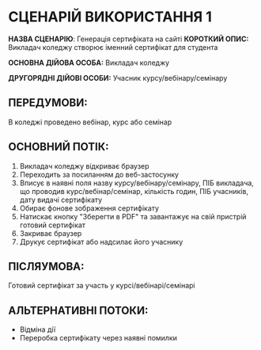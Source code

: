 # СЦЕНАРІЙ ВИКОРИСТАННЯ 1

**НАЗВА СЦЕНАРІЮ**:	Генерація сертифіката на сайті
**КОРОТКИЙ ОПИС:** Викладач коледжу створює іменний сертифікат для студента

**ОСНОВНА ДІЙОВА ОСОБА:** Викладач коледжу

**ДРУГОРЯДНІ ДІЙОВІ ОСОБИ:** Учасник курсу/вебінару/семінару

## ПЕРЕДУМОВИ:

В коледжі проведено вебінар, курс або семінар

## ОСНОВНИЙ ПОТІК:
1.	Викладач коледжу відкриває браузер
2.	Переходить за посиланням до веб-застосунку
3.	Вписує в наявні поля назву курсу/вебінару/семінару, ПІБ викладача, що проводив курс/вебінар/семінар, кількість годин, ПІБ учасників, дату видачі сертифікату
4.	Обирає фонове зображення сертифікату
5.	Натискає кнопку "Зберегти в PDF" та завантажує на свій пристрій готовий сертифікат
6.	Закриває браузер
7.	Друкує сертифікат або надсилає його учаснику

## ПІСЛЯУМОВА:

Готовий сертифікат за участь у курсі/вебінарі/семінарі

## АЛЬТЕРНАТИВНІ ПОТОКИ:

* Відміна дії
* Переробка сертифікату через наявні помилки
